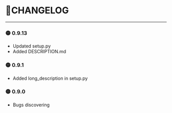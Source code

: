 # 🦜CHANGELOG

---

### 🟡 0.9.13

* Updated setup.py
* Added DESCRIPTION.md

### 🟡 0.9.1

* Added long_description in setup.py

### 🟡 0.9.0

* Bugs discovering